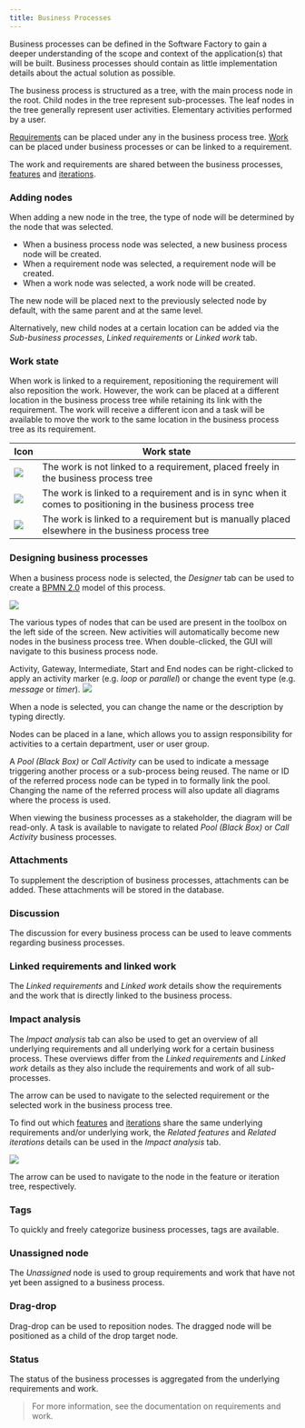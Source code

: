 ```yaml
---
title: Business Processes
---
```


Business processes can be defined in the Software Factory to gain a deeper understanding of the scope and context of the application(s) that will be built. Business processes should contain as little implementation details about the actual solution as possible.

The business process is structured  as a tree, with the main process node in the root. Child nodes in the tree represent sub-processes. The leaf nodes in the tree generally represent user activities. Elementary activities performed by a user.

[Requirements](requirements) can be placed under any in the business process tree. [Work](work) can be placed under business processes or can be linked to a requirement.

The work and requirements are shared between the business processes, [features](features) and [iterations](iterations).

### Adding nodes

When adding a new node in the tree, the type of node will be determined by the node that was selected. 
- When a business process node was selected, a new business process node will be created. 
- When a requirement node was selected, a requirement node will be created.
- When a work node was selected, a work node will be created.

The new node will be placed next to the previously selected node by default, with the same parent and at the same level.

Alternatively, new child nodes at a certain location can be added via the *Sub-business processes*, *Linked requirements* or *Linked work* tab.

### Work state

When work is linked to a requirement, repositioning the requirement will also reposition the work. However, the work can be placed at a different location in the business process tree while retaining its link with the requirement. The work will receive a different icon and a task will be available to move the work to the same location in the business process tree as its requirement.

| Icon | Work state |
| ---- | ---------- |
| ![](assets/icons8-briefcase_blue.svg)| The work is not linked to a requirement, placed freely in the business process tree |
| ![](assets/icons8-briefcase-blue-linked-orange.svg) | The work is linked to a requirement and is in sync when it comes to positioning in the business process tree |
| ![](assets/icons8-briefcase-blue-warn-orange.svg) | The work is linked to a requirement but is manually placed elsewhere in the business process tree |

### Designing business processes

When a business process node is selected, the *Designer* tab can be used to create a [BPMN 2.0](https://en.wikipedia.org/wiki/Business_Process_Model_and_Notation) model of this process.

![](assets/sf/image11.png)

The various types of nodes that can be used are present in the toolbox on the left side of the screen. New activities will automatically become new nodes in the business process tree. When double-clicked, the GUI will navigate to this business process node.

Activity, Gateway, Intermediate, Start and End nodes can be right-clicked to apply an activity marker (e.g.  *loop* or *parallel*) or change the event type (e.g. *message* or *timer*).
![](assets/sf/bpmn_node_type.png)

When a node is selected, you can change the name or the description by typing directly.

Nodes can be placed in a lane, which allows you to assign responsibility for activities to a certain department, user or user group.

A *Pool (Black Box)* or *Call Activity* can be used to indicate a message triggering another process or a sub-process being reused. The name or ID of the referred process node can be typed in to formally link the pool. Changing the name of the referred process will also update all diagrams where the process is used.

When viewing the business processes as a stakeholder, the diagram will be read-only. A task is available to navigate to related *Pool (Black Box)* or *Call Activity* business processes.

### Attachments

To supplement the description of business processes, attachments can be added. These attachments will be stored in the database.

### Discussion

The discussion for every business process can be used to leave comments regarding business processes.

### Linked requirements and linked work

The *Linked requirements* and *Linked work* details show the requirements and the work that is directly linked to the business process.

### Impact analysis

The *Impact analysis* tab can also be used to get an overview of all underlying requirements and all underlying work for a certain business process. These overviews differ from the *Linked requirements* and *Linked work* details as they also include the requirements and work of all sub-processes.

The arrow can be used to navigate to the selected requirement or the selected work in the business process tree.

To find out which [features](features) and [iterations](iterations) share the same underlying requirements and/or underlying work, the *Related features* and *Related iterations* details can be used in the *Impact analysis* tab.

![](assets/sf/impact_analysis_business_process_to_iteration.png)

The arrow can be used to navigate to the node in the feature or iteration tree, respectively.

### Tags

To quickly and freely categorize business processes, tags are available.

### Unassigned node

The *Unassigned* node is used to group requirements and work that have not yet been assigned to a business process.

### Drag-drop

Drag-drop can be used to reposition nodes. The dragged node will be positioned as a child of the drop target node.

### Status

The status of the business processes is aggregated from the underlying requirements and work. 

> For more information, see the documentation on requirements and work.